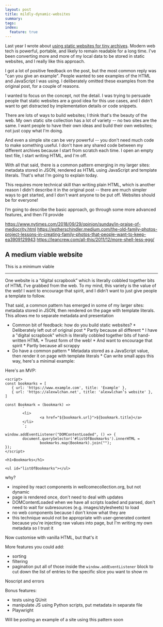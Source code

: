 ```yaml
---
layout: post
title: mildly-dynamic-websites
summary:
tags:
index:
  feature: true
---
```

Last year I wrote about [using static websites for tiny archives][static_sites].
Modern web tech is powerful, portable, and likely to remain readable for a long time.
I've been converting more and more of my local data to be stored in static websites, and I really like this approach.

[static_sites]: /2024/static-websites/

I got a lot of positive feedback on the post, but the most common reply was "can you give an example".
People wanted to see examples of the HTML and JavaScript I was using.
I deliberately omitted these examples from the original post, for a couple of reasons.

I wanted to focus on the concept, not the detail.
I was trying to persuade people that static websites are a good idea for this use cases, and I didn't want to get distracted by implementation details or code snippets.

There are lots of ways to build websites; I think that's the beauty of the web.
My own static site collection has a lot of variety -- no two sites are the same.
I want people to have their own ideas and build their own websites; not just copy what I'm doing.

And even a simple site can be very powerful -- you don't need much code to make something useful.
I don't have any shared code between my different archives because I start from scratch each time.
I open an empty text file, I start writing HTML, and I'm off.

With all that said, there is a common pattern emerging in my larger sites: metadata stored in JSON, rendered as HTML using JavaScript and template literals.
That's what I'm going to explain today.

This requires more technical skill than writing plain HTML, which is another reason I didn't describe it in the original post -- there are much simpler ways to get started, and I don't want anyone to be put off.
Websites should be for everyone!

I’m going to describe the basic approach, go through some more advanced features, and then I'll provide

https://www.nytimes.com/2018/09/29/opinion/sunday/in-praise-of-mediocrity.html
https://estherschindler.medium.com/the-old-family-photos-project-lessons-in-creating-family-photos-that-people-want-to-keep-ea3909129943
https://leancrew.com/all-this/2011/12/more-shell-less-egg/


## A medium viable website

This is a minimum viable

---


One website is a “digital scrapbook” which is literally cobbled together bits of HTML I’ve grabbed from the web. To my mind, this variety is the value of the web! I want to encourage that spirit, and I didn’t want to just give people a template to follow.

That said, a common pattern has emerged in some of my larger sites: metadata stored in JSON, then rendered on the page with template literals. This allows me to separate metadata and presentation

* Common bit of feedback: how do you build static websites?
        * Deliberately left out of original post
        * Partly because all different
                * I have a "digital scrapbook" which is literally cobbled together bits of hand-written HTML
                * Truest form of the web!
                * And want to encourage that spirit
        * Partly because all scrappy
* Do have a common pattern
        * Metadata stored as a JavaScript value, then render it on page with template literals
        * Can write small apps this way, here's a minimal example:

Here's an MVP:

```
<script>
const bookmarks = [
   { url: 'https://www.example.com', title: 'Example' },
   { url: 'https://alexwlchan.net', title: 'alexwlchan’s website' },
]

const Bookmark = (bookmark) =>
        `
        <li>
                <a href="${bookmark.url}">${bookmark.title}</a>
        </li>
        `;

window.addEventListener("DOMContentLoaded", () => {
        document.querySelector('#listOfBookmarks').innerHTML =
                bookmarks.map(Bookmark).join("");
});
</script>

<h1>Bookmarks</h1>

<ul id="listOfBookmarks"></ul>
```

why?
* inspired by react components in wellcomecollection.org, but not dynamic
* page is rendered once, don't need to deal with updates
* DOMContentLoaded when we have all scripts loaded and parsed, don't need to wait for subresources (e.g. images/stylesheets) to load
* no web components because I don't know what they are
* this technique would not be appropriate with user-generated content because you're injecting raw values into page, but I'm writing my own metadata so I trust it

Now customise with vanilla HTML, but that's it

More features you could add:
* sorting
* filtering
* pagination
put all of those inside the `window.addEventListener` block to cut down the list of entries to the specific slice you want to show rn

Noscript and errors

Bonus features:
* tests using QUnit
* manipulate JS using Python scripts, put metadata in separate file
* Playwright

Will be posting an example of a site using this pattern soon